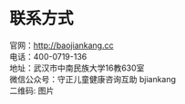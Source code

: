 # 联系方式  


官网：http://baojiankang.cc  
电话：400-0719-136  
地址：武汉市中南民族大学16教630室  
微信公众号：守正儿童健康咨询互助   bjiankang  
二维码: 图片









